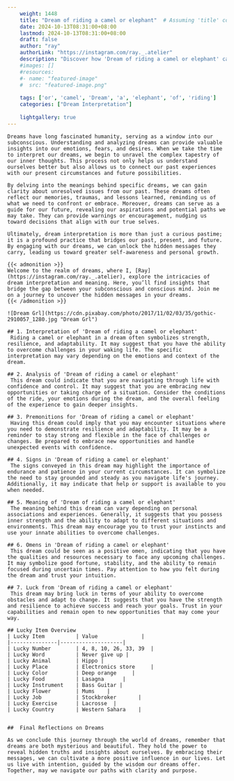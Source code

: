 ```yaml
---
    weight: 1448
    title: "Dream of riding a camel or elephant"  # Assuming 'title' column exists
    date: 2024-10-13T08:31:00+08:00
    lastmod: 2024-10-13T08:31:00+08:00
    draft: false
    author: "ray"
    authorLink: "https://instagram.com/ray._.atelier"
    description: "Discover how 'Dream of riding a camel or elephant' can interpret your future and uncover its significant meanings in your life."
    #images: []
    #resources:
    #- name: "featured-image"
    #  src: "featured-image.png"
    
    tags: ['or', 'camel', 'Dream', 'a', 'elephant', 'of', 'riding']
    categories: ["Dream Interpretation"]
    
    lightgallery: true
---
```

    
    Dreams have long fascinated humanity, serving as a window into our subconscious. Understanding and analyzing dreams can provide valuable insights into our emotions, fears, and desires. When we take the time to interpret our dreams, we begin to unravel the complex tapestry of our inner thoughts. This process not only helps us understand ourselves better but also allows us to connect our past experiences with our present circumstances and future possibilities.
    
    By delving into the meanings behind specific dreams, we can gain clarity about unresolved issues from our past. These dreams often reflect our memories, traumas, and lessons learned, reminding us of what we need to confront or embrace. Moreover, dreams can serve as a guide for our future, revealing our aspirations and potential paths we may take. They can provide warnings or encouragement, nudging us toward decisions that align with our true selves.
    
    Ultimately, dream interpretation is more than just a curious pastime; it is a profound practice that bridges our past, present, and future. By engaging with our dreams, we can unlock the hidden messages they carry, leading us toward greater self-awareness and personal growth.
    
    {{< admonition >}}
    Welcome to the realm of dreams, where I, [Ray](https://instagram.com/ray._.atelier), explore the intricacies of dream interpretation and meaning. Here, you’ll find insights that bridge the gap between your subconscious and conscious mind. Join me on a journey to uncover the hidden messages in your dreams.
    {{< /admonition >}}
    
    ![Dream Grl](https://cdn.pixabay.com/photo/2017/11/02/03/35/gothic-2910057_1280.jpg "Dream Grl")
    
    ## 1. Interpretation of 'Dream of riding a camel or elephant'
     Riding a camel or elephant in a dream often symbolizes strength, resilience, and adaptability. It may suggest that you have the ability to overcome challenges in your waking life. The specific interpretation may vary depending on the emotions and context of the dream.
    
    ## 2. Analysis of 'Dream of riding a camel or elephant'
     This dream could indicate that you are navigating through life with confidence and control. It may suggest that you are embracing new opportunities or taking charge of a situation. Consider the conditions of the ride, your emotions during the dream, and the overall feeling of the experience to gain deeper insights.
    
    ## 3. Premonitions for 'Dream of riding a camel or elephant'
     Having this dream could imply that you may encounter situations where you need to demonstrate resilience and adaptability. It may be a reminder to stay strong and flexible in the face of challenges or changes. Be prepared to embrace new opportunities and handle unexpected events with confidence.
    
    ## 4. Signs in 'Dream of riding a camel or elephant'
     The signs conveyed in this dream may highlight the importance of endurance and patience in your current circumstances. It can symbolize the need to stay grounded and steady as you navigate life's journey. Additionally, it may indicate that help or support is available to you when needed.
    
    ## 5. Meaning of 'Dream of riding a camel or elephant'
     The meaning behind this dream can vary depending on personal associations and experiences. Generally, it suggests that you possess inner strength and the ability to adapt to different situations and environments. This dream may encourage you to trust your instincts and use your innate abilities to overcome challenges.
    
    ## 6. Omens in 'Dream of riding a camel or elephant'
     This dream could be seen as a positive omen, indicating that you have the qualities and resources necessary to face any upcoming challenges. It may symbolize good fortune, stability, and the ability to remain focused during uncertain times. Pay attention to how you felt during the dream and trust your intuition.
    
    ## 7. Luck from 'Dream of riding a camel or elephant'
     This dream may bring luck in terms of your ability to overcome obstacles and adapt to change. It suggests that you have the strength and resilience to achieve success and reach your goals. Trust in your capabilities and remain open to new opportunities that may come your way.
    
    ## Lucky Item Overview
    | Lucky Item          | Value              |
    |---------------|--------------------|
    | Lucky Number        | 4, 8, 10, 26, 33, 39  |
    | Lucky Word          | Never give up |
    | Lucky Animal        | Hippo |
    | Lucky Place         | Electronics store     |
    | Lucky Color         | Deep orange     |
    | Lucky Food          | Lasagna      |
    | Lucky Instrument    | Bass Guitar |
    | Lucky Flower        | Mums    |
    | Lucky Job           | Stockbroker       |
    | Lucky Exercise      | Lacrosse  |
    | Lucky Country       | Western Sahara    |
    
    
    ##  Final Reflections on Dreams
    
    As we conclude this journey through the world of dreams, remember that dreams are both mysterious and beautiful. They hold the power to reveal hidden truths and insights about ourselves. By embracing their messages, we can cultivate a more positive influence in our lives. Let us live with intention, guided by the wisdom our dreams offer. Together, may we navigate our paths with clarity and purpose.
    